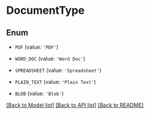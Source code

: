 # DocumentType


## Enum

* `PDF` (value: `'PDF'`)

* `WORD_DOC` (value: `'Word Doc'`)

* `SPREADSHEET` (value: `'Spreadsheet'`)

* `PLAIN_TEXT` (value: `'Plain Text'`)

* `BLOB` (value: `'Blob'`)

[[Back to Model list]](../README.md#documentation-for-models) [[Back to API list]](../README.md#documentation-for-api-endpoints) [[Back to README]](../README.md)


